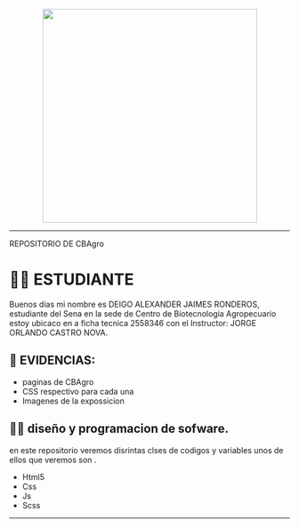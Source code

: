 <p align="center">
<img src="https://www.hostingplus.lat/wp-content/uploads/2021/03/desktop-source-code-and-wallpaper-by-computer-language-with-coding-and-programming.jpg" width="385">
</p>

---



REPOSITORIO DE CBAgro
# 🧑‍🎓 ESTUDIANTE


Buenos dias mi nombre es DEIGO ALEXANDER JAIMES RONDEROS, estudiante del Sena en la sede de Centro de Biotecnologia Agropecuario estoy ubicaco en a ficha tecnica 2558346 con el Instructor: JORGE ORLANDO CASTRO NOVA.


## 💼 EVIDENCIAS: 

* paginas de CBAgro 
* CSS respectivo para cada una 
* Imagenes de la expossicion 

## 🧑‍💻 diseño y programacion de sofware. 

en este repositorio veremos disrintas clses de codigos y variables unos de ellos que veremos son .
* Html5
* Css
* Js
* Scss

---


